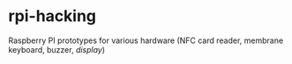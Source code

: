# rpi-hacking

Raspberry PI prototypes for various hardware (NFC card reader, membrane keyboard, buzzer, *display*)
